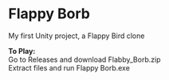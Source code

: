 # Flappy Borb
 My first Unity project, a Flappy Bird clone

<b>To Play:</b></br>
Go to Releases and download Flabby_Borb.zip </br>
Extract files and run Flappy Borb.exe
